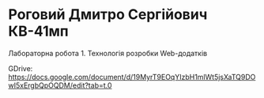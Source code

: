 # Роговий Дмитро Сергійович КВ-41мп
Лабораторна робота 1. Технологія розробки Web-додатків

GDrive: https://docs.google.com/document/d/19MyrT9EOqYIzbH1mlWt5jsXaTQ9DOwI5xErgbQpOQDM/edit?tab=t.0
